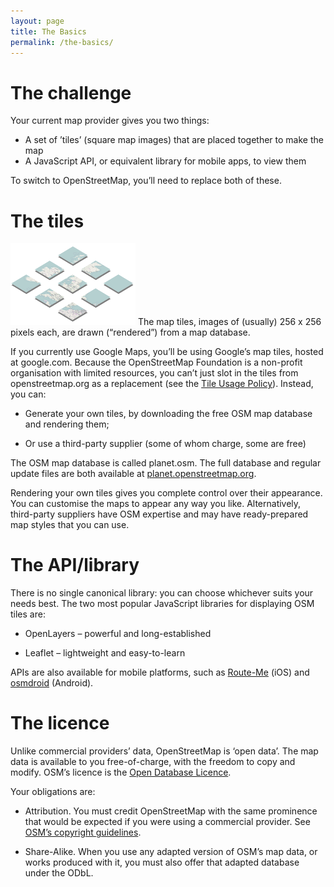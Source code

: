```yaml
---
layout: page
title: The Basics
permalink: /the-basics/
---
```


# The challenge
Your current map provider gives you two things:

* A set of ’tiles’ (square map images) that are placed together to make the map
* A JavaScript API, or equivalent library for mobile apps, to view them

To switch to OpenStreetMap, you’ll need to replace both of these.

# The tiles

![Tiles](tiles.png)
The map tiles, images of (usually) 256 x 256 pixels each, are drawn (“rendered”) from a map database.

If you currently use Google Maps, you’ll be using Google’s map tiles, hosted at google.com. Because the OpenStreetMap Foundation is a non-profit organisation with limited resources, you can’t just slot in the tiles from openstreetmap.org as a replacement (see the [Tile Usage Policy](https://operations.osmfoundation.org/policies/tiles/)). Instead, you can:

* Generate your own tiles, by downloading the free OSM map database and rendering them;

* Or use a third-party supplier (some of whom charge, some are free)

The OSM map database is called planet.osm. The full database and regular update files are both available at [planet.openstreetmap.org](http://planet.openstreetmap.org/).

Rendering your own tiles gives you complete control over their appearance. You can customise the maps to appear any way you like. Alternatively, third-party suppliers have OSM expertise and may have ready-prepared map styles that you can use.

# The API/library

There is no single canonical library: you can choose whichever suits your needs best. The two most popular JavaScript libraries for displaying OSM tiles are:

* OpenLayers – powerful and long-established

* Leaflet – lightweight and easy-to-learn

APIs are also available for mobile platforms, such as [Route-Me](https://github.com/route-me/route-me) (iOS) and [osmdroid](https://github.com/osmdroid/osmdroid) (Android).

# The licence
Unlike commercial providers’ data, OpenStreetMap is ‘open data’. The map data is available to you free-of-charge, with the freedom to copy and modify. OSM’s licence is the [Open Database Licence](http://opendatacommons.org/licenses/odbl/summary/).

Your obligations are:

* Attribution. You must credit OpenStreetMap with the same prominence that would be expected if you were using a commercial provider. See [OSM’s copyright guidelines](http://www.openstreetmap.org/copyright).

* Share-Alike. When you use any adapted version of OSM’s map data, or works produced with it, you must also offer that adapted database under the ODbL.
